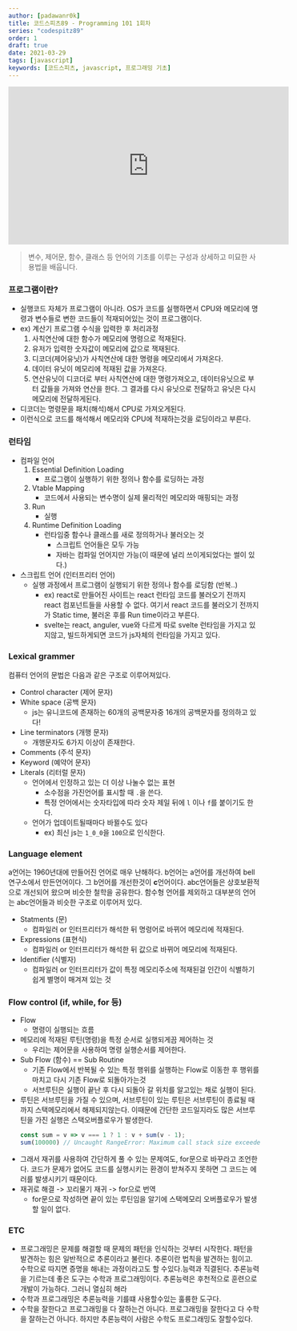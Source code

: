 ```yaml
---
author: [padawanr0k]
title: 코드스피츠89 - Programming 101 1회차
series: "codespitz89"
order: 1
draft: true
date: 2021-03-29
tags: [javascript]
keywords: [코드스피츠, javascript, 프로그래밍 기초]
---
```


<!-- toc -->

<iframe width="560" height="315" src="https://www.youtube.com/embed/0lAsf19iE2g" title="YouTube video player" frameborder="0" allow="accelerometer; autoplay; clipboard-write; encrypted-media; gyroscope; picture-in-picture" allowfullscreen></iframe>

>  변수, 제어문, 함수, 클래스 등 언어의 기초를 이루는 구성과 상세하고 미묘한 사용법을 배웁니다.


### 프로그램이란?

- 실행코드 자체가 프로그램이 아니라. OS가 코드를 실행하면서 CPU와 메모리에 명령과 변수들로 변한 코드들이 적재되어있는 것이 프로그램이다.
- ex) 계산기 프로그램 수식을 입력한 후 처리과정
	1. 사칙연산에 대한 함수가 메모리에 명령으로 적재된다.
	2. 유저가 입력한 숫자값이 메모리에 값으로 잭재된다.
	3. 디코더(제어유닛)가 사칙연산에 대한 명령을 메모리에서 가져온다.
	4. 데이터 유닛이 메모리에 적재된 값을 가져온다.
	5. 연산유닛이 디코더로 부터 사칙연산에 대한 명령가져오고, 데이터유닛으로 부터 값들을 가져와 연산을 한다. 그 결과를 다시 유닛으로 전달하고 유닛은 다시 메모리에 전달하게된다.
- 디코더는 명령문을 패치(해석)해서 CPU로 가져오게된다.
- 이런식으로 코드를 해석해서 메모리와 CPU에 적재하는것을 로딩이라고 부른다.

### 런타임

- 컴파일 언어
	1. Essential Definition Loading
		- 프로그램이 실행하기 위한 정의나 함수를 로딩하는 과정
	2. Vtable Mapping
		- 코드에서 사용되는 변수명이 실제 물리적인 메모리와 매핑되는 과정
	3. Run
		- 실행
	4. Runtime Definition Loading
		- 런타임중 함수나 클래스를 새로 정의하거나 불러오는 것
			- 스크립트 언어들은 모두 가능
			- 자바는 컴파일 언어지만 가능(이 때문에 널리 쓰이게되었다는 썰이 있다.)
- 스크립트 언어 (인터프리터 언어)
	- 실행 과정에서 프로그램이 실행되기 위한 정의나 함수를 로딩함 (반복..)
		- ex) react로 만들어진 사이트는 react 런타임 코드를 불러오기 전까지 react 컴포넌트들을 사용할 수 없다. 여기서 react 코드를 불러오기 전까지가 Static time, 불러온 후를 Run time이라고 부른다.
		- svelte는 react, anguler, vue와 다르게 따로 svelte 런타임을 가지고 있지않고, 빌드하게되면 코드가 js자체의 런타임을 가지고 있다.



### Lexical grammer

컴퓨터 언어의 문법은 다음과 같은 구조로 이루어져있다.
- Control character (제어 문자)
- White space (공백 문자)
	- js는 유니코드에 존재하는 60개의 공백문자중 16개의 공백문자를 정의하고 있다!
- Line terminators (개행 문자)
	- 개행문자도 6가지 이상이 존재한다.
- Comments (주석 문자)
- Keyword (예약어 문자)
- Literals (리터럴 문자)
	- 언어에서 인정하고 있는 더 이상 나눌수 없는 표현
		- 소수점을 가진언어를 표시할 때 `.`을 쓴다.
		- 특정 언어에서는 숫자타입에 따라 숫자 제일 뒤에 `l` 이나 `f`를 붙이기도 한다.
	- 언어가 업데이트될때마다 바뀔수도 있다
		- ex) 최신 js는 `1_0_0`을 `100`으로 인식한다.

### Language element

a언어는 1960년대에 만들어진 언어로 매우 난해하다. b언어는 a언어를 개선하여 bell연구소에서 만든언어이다. 그 b언어를 개선한것이 **c**언어이다. abc언어들은 상호보환적으로 개선되어 왔으며 비슷한 철학을 공유한다.
함수형 언어를 제외하고 대부분의 언어는 abc언어들과 비슷한 구조로 이루어저 있다.

- Statments (문)
	- 컴파일러 or 인터프리터가 해석한 뒤 명령어로 바뀌어 메모리에 적재된다.
- Expressions (표현식)
	- 컴파일러 or 인터프리터가 해석한 뒤 값으로 바뀌어 메모리에 적재된다.
- Identifier (식별자)
	- 컴파일러 or 인터프리터가 값이 특정 메모리주소에 적재된걸 인간이 식별하기 쉽게 별명이 매겨져 있는 것

### Flow control (if, while, for 등)

- Flow
	- 명령이 실행되는 흐름
- 메모리에 적재된 루틴(명령)을 특정 순서로 실행되게끔 제어하는 것
	- 우리는 제어문을 사용하여 명령 실행순서를 제어한다.
- Sub Flow (함수) == Sub Routine
	- 기존 Flow에서 반복될 수 있는 특정 행위를 실행하는 Flow로 이동한 후 행위를 마치고 다시 기존 Flow로 되돌아가는것
	- 서브루틴은 실행이 끝난 후 다시 되돌아 갈 위치를 알고있는 채로 실행이 된다.
- 루틴은 서브루틴을 가질 수 있으며, 서브루틴이 있는 루틴은 서브루틴이 종료될 때까지 스택메모리에서 해제되지않는다. 이때문에 간단한 코드일지라도 많은 서브루틴을 가진 실행은 스택오버플로우가 발생한다.
	```javascript
	const sum = v => v === 1 ? 1 : v + sum(v - 1);
	sum(100000) // Uncaught RangeError: Maximum call stack size exceeded
	```
- 그래서 재귀를 사용하여 간단하게 풀 수 있는 문제여도, for문으로 바꾸라고 조언한다. 코드가 문제가 없어도 코드를 실행시키는 환경이 받쳐주지 못하면 그 코드는 에러를 발생시키기 때문이다.
- 재귀로 해결 -> 꼬리물기 재귀 -> for으로 번역
	- for문으로 작성하면 끝이 있는 루틴임을 알기에 스택메모리 오버플로우가 발생할 일이 없다.

###  ETC

- 프로그래밍은 문제를 해결할 때 문제의 패턴을 인식하는 것부터 시작한다. 패턴을 발견하는 힘은 일반적으로 추론이라고 불린다. 추론이란 법칙을 발견하는 힘이고. 수학으로 따지면 증명을 해내는 과정이라고도 할 수있다.능력과 직결된다. 추론능력을 기르는데 좋은 도구는 수학과 프로그래밍이다. 추론능력은 후천적으로 훈련으로 개발이 가능하다. 그러니 열심히 해라
- 수학과 프로그래밍은 추론능력을 기를떄 사용할수있는 훌륭한 도구다.
- 수학을 잘한다고 프로그래밍을 다 잘하는건 아니다. 프로그래밍을 잘한다고 다 수학을 잘하는건 아니다. 하지만 추론능력이 사람은 수학도 프로그래밍도 잘할수있다.